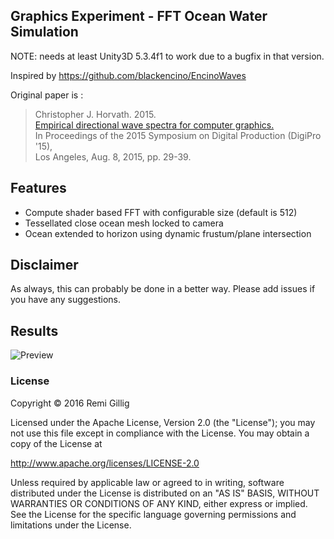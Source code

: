 ## Graphics Experiment - FFT Ocean Water Simulation

NOTE: needs at least Unity3D 5.3.4f1 to work due to a bugfix in that version.

Inspired by https://github.com/blackencino/EncinoWaves

Original paper is :

> Christopher J. Horvath. 2015.   
> [Empirical directional wave spectra for computer graphics.](http://dl.acm.org/authorize?N90195)   
> In Proceedings of the 2015 Symposium on Digital Production (DigiPro '15),   
> Los Angeles, Aug. 8, 2015, pp. 29-39. 

## Features

* Compute shader based FFT with configurable size (default is 512)
* Tessellated close ocean mesh locked to camera
* Ocean extended to horizon using dynamic frustum/plane intersection

## Disclaimer

As always, this can probably be done in a better way.
Please add issues if you have any suggestions.

## Results

![Preview](preview.gif)

### License 

Copyright &copy; 2016 Remi Gillig

Licensed under the Apache License, Version 2.0 (the "License");
you may not use this file except in compliance with the License.
You may obtain a copy of the License at

http://www.apache.org/licenses/LICENSE-2.0

Unless required by applicable law or agreed to in writing, software
distributed under the License is distributed on an "AS IS" BASIS,
WITHOUT WARRANTIES OR CONDITIONS OF ANY KIND, either express or implied.
See the License for the specific language governing permissions and
limitations under the License.
